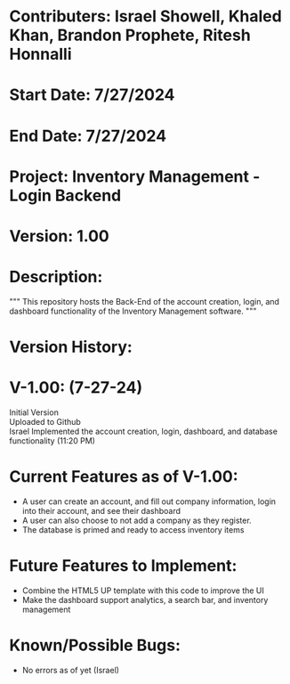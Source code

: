 # Contributers: Israel Showell, Khaled Khan, Brandon Prophete, Ritesh Honnalli
# Start Date: 7/27/2024
# End Date: 7/27/2024
# Project: Inventory Management - Login Backend
# Version: 1.00

# Description:
"""
This repository hosts the Back-End of the account creation, login, and dashboard functionality of the Inventory Management software.
"""

# Version History:
# V-1.00: (7-27-24)
Initial Version <br>
Uploaded to Github <br>
Israel Implemented the account creation, login, dashboard, and database functionality (11:20 PM)

# Current Features as of V-1.00:
- A user can create an account, and fill out company information, login into their account, and see their dashboard
- A user can also choose to not add a company as they register.
- The database is primed and ready to access inventory items

# Future Features to Implement:
- Combine the HTML5 UP template with this code to improve the UI
- Make the dashboard support analytics, a search bar, and inventory management

# Known/Possible Bugs:
- No errors as of yet (Israel)
